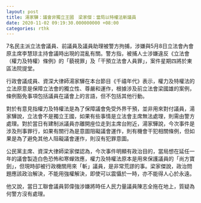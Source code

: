 ```yaml
---
layout: post
title: 湯家驊：議會非獨立王國　梁家傑：當局以特權法斬議員
date: 2020-11-02 09:19:30.000000000 +08:00
categories: rthk
---
```


7名民主派立法會議員、前議員及議員助理被警方拘捕，涉嫌與5月8日立法會內會原主席李慧琼主持會議時出現的混亂有關。警方指，被捕人士涉嫌違反《立法會（權力及特權）條例》的「藐視罪」及「干預立法會人員罪」，案件星期四將於東區法院提堂。

行政會議成員、資深大律師湯家驊在本台節目《千禧年代》表示，權力及特權法的立法原意是保障立法會的獨立性、尊嚴和運作，根據涉及前立法會梁國雄的案例，條例豁免事項包括議員在議會上的言語，但不包括其他行動。

對於有意見指權力及特權法是為了保障議會免受外界干預，並非用來對付議員，湯家驊說，立法會不是獨立王國，如果有些事情是立法會主席無法處理，則需由警方處理。對於當日有建制派議員亦離開座位走到主席台附近，湯家驊說，今次事件是涉及刑事罪行，如果有關行為是意圖阻礙議會運作，則有機會干犯相關條例，但如果是為了避免其他人阻礙議會運作，則沒有犯罪意圖。

公民黨主席、資深大律師梁家傑認為，今次事件明顯有政治目的，當局想在延任一年的議會製造白色恐怖和寒蟬效應，權力及特權法原本是用來保護議員的「尚方寶劍」，但現時卻被行政機關用來「斬」議員，是非常荒謬的事。梁家傑說，政治問題應該政治解決，不能用強權解決，即使可以震懾於一時，亦不能得人心於永遠。

他又說，當日工聯會議員郭偉強涉嫌將時任人民力量議員陳志全拖在地上，質疑為何警方沒有處理。

